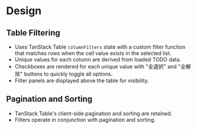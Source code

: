 # Design

## Table Filtering
- Uses TanStack Table `columnFilters` state with a custom filter function that matches rows when the cell value exists in the selected list.
- Unique values for each column are derived from loaded TODO data.
- Checkboxes are rendered for each unique value with "全選択" and "全解除" buttons to quickly toggle all options.
- Filter panels are displayed above the table for visibility.

## Pagination and Sorting
- TanStack Table's client-side pagination and sorting are retained.
- Filters operate in conjunction with pagination and sorting.
